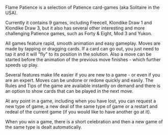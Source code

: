 Flame Patience is a selection of Patience card-games (aka Solitaire in the USA).

Currently it contains 9 games, including Freecell, Klondike Draw 1 and Klondike
Draw 3, but it also has several other interesting and more challenging Patience
games, such as Forty & Eight, Mod 3 and Yukon.

All games feature rapid, smooth animation and easy gameplay. Moves are made by
tapping or dragging cards. If a card can go out, you just need to tap it and it
will "fly" to its position in the solution. Also a move can be started before
the animation of the previous move finishes - which further speeds up play.

Several features make life easier if you are new to a game - or even if you are an expert. Moves can be undone or redone quickly and easily. The Rules and Tips
of the game are available instantly on demand and there is an option to show
cards that can be played in the next move.

At any point in a game, including when you have lost, you can request a new
type of game, a new deal of the same type of game or a restart and redeal of
the current game (if you would like to have another go at it).

When you win a game, there is a short celebration and then a new game of the
same type is dealt automatically.
